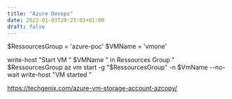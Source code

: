 ```yaml
---
title: "Azure Devops"
date: 2022-01-03T20:23:03+01:00
draft: false
---
```


$RessourcesGroup = 'azure-poc'
$VMName = 'vmone'

write-host "Start VM " $VMName " in Ressources Group " $RessourcesGroup
az vm start -g "$RessourcesGroup" -n $VmName --no-wait
write-host "VM started "

https://techgenix.com/azure-vm-storage-account-azcopy/